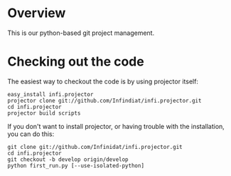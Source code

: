 Overview
========

This is our python-based git project management.


Checking out the code
=====================

The easiest way to checkout the code is by using projector itself:

    easy_install infi.projector
    projector clone git://github.com/Infindiat/infi.projector.git
    cd infi.projector
    projector build scripts

If you don't want to install projector, or having trouble with the installation, you can do this:

    git clone git://github.com/Infinidat/infi.projector.git
    cd infi.projector
    git checkout -b develop origin/develop
    python first_run.py [--use-isolated-python]

